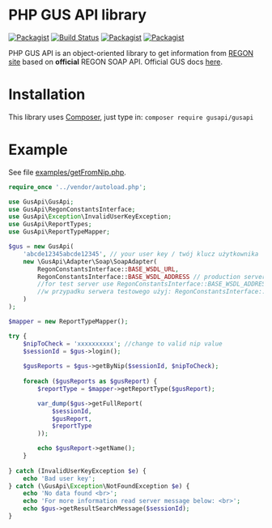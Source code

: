 PHP GUS API library
===================
[![Packagist](https://img.shields.io/packagist/l/gusapi/gusapi.svg)](https://packagist.org/packages/gusapi/gusapi)
[![Build Status](https://travis-ci.org/johnzuk/GusApi.svg?branch=master)](https://travis-ci.org/johnzuk/GusApi)
[![Packagist](https://img.shields.io/packagist/v/gusapi/gusapi.svg)](https://packagist.org/packages/gusapi/gusapi)
[![Packagist](https://img.shields.io/packagist/dt/gusapi/gusapi.svg)](https://packagist.org/packages/gusapi/gusapi)

PHP GUS API is an object-oriented library to get information from [REGON site](https://wyszukiwarkaregon.stat.gov.pl/wsBIR/UslugaBIRzewnPubl.svc) based on **official** REGON SOAP API.
Official GUS docs [here](http://bip.stat.gov.pl/dzialalnosc-statystyki-publicznej/rejestr-regon/interfejsyapi/jak-skorzystac-informacja-dla-podmiotow-komercyjnych/).

Installation
======================
This library uses [Composer](https://packagist.org/packages/gusapi/gusapi), just type in:
```composer require gusapi/gusapi```

Example
======================
See file [examples/getFromNip.php](examples/getFromNip.php).

```php
require_once '../vendor/autoload.php';

use GusApi\GusApi;
use GusApi\RegonConstantsInterface;
use GusApi\Exception\InvalidUserKeyException;
use GusApi\ReportTypes;
use GusApi\ReportTypeMapper;

$gus = new GusApi(
    'abcde12345abcde12345', // your user key / twój klucz użytkownika
    new \GusApi\Adapter\Soap\SoapAdapter(
        RegonConstantsInterface::BASE_WSDL_URL,
        RegonConstantsInterface::BASE_WSDL_ADDRESS // production server / serwer produkcyjny
        //for test server use RegonConstantsInterface::BASE_WSDL_ADDRESS_TEST
        //w przypadku serwera testowego użyj: RegonConstantsInterface::BASE_WSDL_ADDRESS_TEST
    )
);

$mapper = new ReportTypeMapper();

try {
    $nipToCheck = 'xxxxxxxxxx'; //change to valid nip value
    $sessionId = $gus->login();
    
    $gusReports = $gus->getByNip($sessionId, $nipToCheck);
    
    foreach ($gusReports as $gusReport) {
        $reportType = $mapper->getReportType($gusReport);

        var_dump($gus->getFullReport(
            $sessionId,
            $gusReport,
            $reportType
        ));

        echo $gusReport->getName();
    }
    
} catch (InvalidUserKeyException $e) {
    echo 'Bad user key';
} catch (\GusApi\Exception\NotFoundException $e) {
    echo 'No data found <br>';
    echo 'For more information read server message below: <br>';
    echo $gus->getResultSearchMessage($sessionId);
}

```


